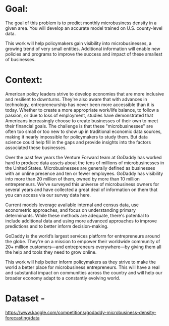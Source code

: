 # Goal:
The goal of this problem is to predict monthly microbusiness density in a given area. You will develop an accurate model trained on U.S. county-level data.

This work will help policymakers gain visibility into microbusinesses, a growing trend of very small entities. Additional information will enable new policies and programs to improve the success and impact of these smallest of businesses.

# Context:
American policy leaders strive to develop economies that are more inclusive and resilient to downturns. They're also aware that with advances in technology, entrepreneurship has never been more accessible than it is today. Whether to create a more appropriate work/life balance, to follow a passion, or due to loss of employment, studies have demonstrated that Americans increasingly choose to create businesses of their own to meet their financial goals. The challenge is that these "microbusinesses" are often too small or too new to show up in traditional economic data sources, making it nearly impossible for policymakers to study them. But data science could help fill in the gaps and provide insights into the factors associated these businesses.

Over the past few years the Venture Forward team at GoDaddy has worked hard to produce data assets about the tens of millions of microbusinesses in the United States. Microbusinesses are generally defined as businesses with an online presence and ten or fewer employees. GoDaddy has visibility into more than 20 million of them, owned by more than 10 million entrepreneurs. We've surveyed this universe of microbusiness owners for several years and have collected a great deal of information on them that you can access via our survey data here.

Current models leverage available internal and census data, use econometric approaches, and focus on understanding primary determinants. While these methods are adequate, there's potential to include additional data and using more advanced approaches to improve predictions and to better inform decision-making.

GoDaddy is the world’s largest services platform for entrepreneurs around the globe. They're on a mission to empower their worldwide community of 20+ million customers—and entrepreneurs everywhere—by giving them all the help and tools they need to grow online.

This work will help better inform policymakers as they strive to make the world a better place for microbusiness entrepreneurs. This will have a real and substantial impact on communities across the country and will help our broader economy adapt to a constantly evolving world.

# Dataset - 
https://www.kaggle.com/competitions/godaddy-microbusiness-density-forecasting/data
